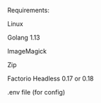 Requirements:


Linux

Golang 1.13

ImageMagick

Zip

Factorio Headless 0.17 or 0.18

.env file (for config)

